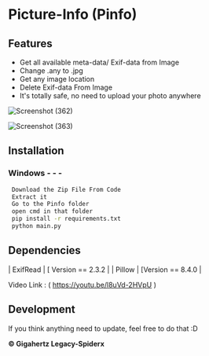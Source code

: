 # Picture-Info (Pinfo)

## Features

- Get all available meta-data/ Exif-data from Image
- Change .any to .jpg
- Get any image location 
- Delete Exif-data From Image
- It's totally safe, no need to upload your photo anywhere

![Screenshot (362)](https://user-images.githubusercontent.com/85947756/146396581-798d8fe8-60d9-416b-a01b-2bd90fd26788.png)

![Screenshot (363)](https://user-images.githubusercontent.com/85947756/146395820-65a70a07-753f-4153-8d95-363fcb75344b.png)


## Installation

### Windows - - - 

```sh
 Download the Zip File From Code
 Extract it
 Go to the Pinfo folder
 open cmd in that folder
 pip install -r requirements.txt
 python main.py 
```

## Dependencies

| ExifRead | [ Version == 2.3.2 |
| Pillow |  [Version == 8.4.0 |

Video Link : ( https://youtu.be/l8uVd-2HVpU )

## Development 

If you think anything need to update, feel free to do that :D

**© Gigahertz Legacy-Spiderx**
